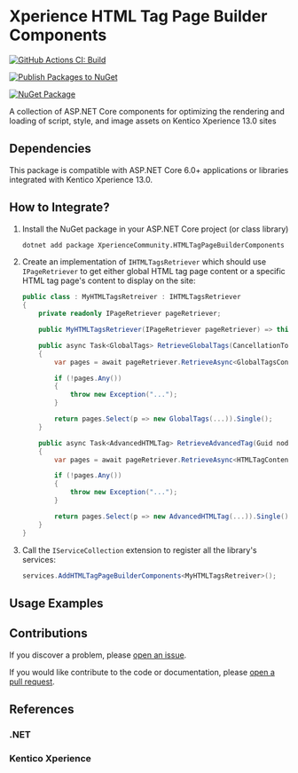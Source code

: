 # Xperience HTML Tag Page Builder Components

[![GitHub Actions CI: Build](https://github.com/wiredviews/xperience-html-tag-page-builder-components/actions/workflows/ci.yml/badge.svg?branch=main)](https://github.com/wiredviews/xperience-html-tag-page-builder-components/actions/workflows/ci.yml)

[![Publish Packages to NuGet](https://github.com/wiredviews/xperience-html-tag-page-builder-components/actions/workflows/publish.yml/badge.svg?branch=main)](https://github.com/wiredviews/xperience-html-tag-page-builder-components/actions/workflows/publish.yml)

[![NuGet Package](https://img.shields.io/nuget/v/XperienceCommunity.HTMLTagPageBuilderComponents.svg)](https://www.nuget.org/packages/XperienceCommunity.HTMLTagPageBuilderComponents)

A collection of ASP.NET Core components for optimizing the rendering and loading of script, style, and image assets on Kentico Xperience 13.0 sites

## Dependencies

This package is compatible with ASP.NET Core 6.0+ applications or libraries integrated with Kentico Xperience 13.0.

## How to Integrate?

1. Install the NuGet package in your ASP.NET Core project (or class library)

   ```bash
   dotnet add package XperienceCommunity.HTMLTagPageBuilderComponents
   ```

2. Create an implementation of `IHTMLTagsRetriever` which should use `IPageRetriever` to get either global HTML tag page content or a specific HTML tag page's content to display on the site:

   ```csharp
   public class : MyHTMLTagsRetreiver : IHTMLTagsRetriever
   {
	   private readonly IPageRetriever pageRetriever;

	   public MyHTMLTagsRetriever(IPageRetriever pageRetriever) => this.pageRetriever = pageRetriever;

       public async Task<GlobalTags> RetrieveGlobalTags(CancellationToken cancellationToken = default)
	   {
		   var pages = await pageRetriever.RetrieveAsync<GlobalTagsContent>();

		   if (!pages.Any())
		   {
			   throw new Exception("...");
		   }

		   return pages.Select(p => new GlobalTags(...)).Single();
	   }

       public async Task<AdvancedHTMLTag> RetrieveAdvancedTag(Guid nodeGUID, CancellationToken cancellationToken = default)
	   {
		   var pages = await pageRetriever.RetrieveAsync<HTMLTagContent>(q => q.WhereEquals(nameof(TreeNode.NodeGUID), nodeGUID));

		   if (!pages.Any())
		   {
			   throw new Exception("...");
		   }

		   return pages.Select(p => new AdvancedHTMLTag(...)).Single();
	   }
   }
   ```

3. Call the `IServiceCollection` extension to register all the library's services:

	```csharp
	services.AddHTMLTagPageBuilderComponents<MyHTMLTagsRetreiver>();
	```

## Usage Examples

## Contributions

If you discover a problem, please [open an issue](https://github.com/wiredviews/xperience-html-tag-page-builder-components/issues/new).

If you would like contribute to the code or documentation, please [open a pull request](https://github.com/wiredviews/xperience-html-tag-page-builder-components/compare).

## References

### .NET

### Kentico Xperience
